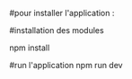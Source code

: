 #pour installer l'application :

#installation des modules

npm install

#run l'application
npm run dev